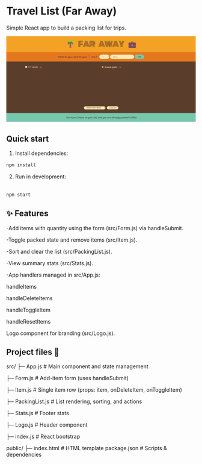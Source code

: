 # Travel List (Far Away)

Simple React app to build a packing list for trips.

![project screen shot](./public/faraway.png)

## Quick start

1. Install dependencies:

```bash
npm install
```

2. Run in development:

```bash

npm start

```

## ✨ Features

-Add items with quantity using the form (src/Form.js) via handleSubmit.

-Toggle packed state and remove items (src/Item.js).

-Sort and clear the list (src/PackingList.js).

-View summary stats (src/Stats.js).

-App handlers managed in src/App.js:

handleItems

handleDeleteItems

handleToggleItem

handleResetItems

Logo component for branding (src/Logo.js).

## Project files 📂

src/
├─ App.js # Main component and state management

├─ Form.js # Add-item form (uses handleSubmit)

├─ Item.js # Single item row (props: item, onDeleteItem, onToggleItem)

├─ PackingList.js # List rendering, sorting, and actions

├─ Stats.js # Footer stats

├─ Logo.js # Header component

├─ index.js # React bootstrap

public/
├─ index.html # HTML template
package.json # Scripts & dependencies
